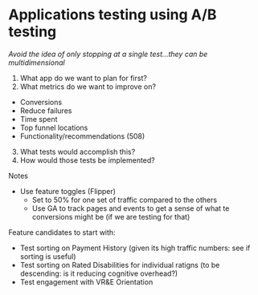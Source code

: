 # Applications testing using A/B testing
_Avoid the idea of only stopping at a single test...they can be multidimensional_

1. What app do we want to plan for first?
2. What metrics do we want to improve on?
  - Conversions
  - Reduce failures
  - Time spent
  - Top funnel locations
  - Functionality/recommendations (508)
3. What tests would accomplish this?
4. How would those tests be implemented?

Notes
- Use feature toggles (Flipper)
  - Set to 50% for one set of traffic compared to the others
  - Use GA to track pages and events to get a sense of what te conversions might be (if we are testing for that)

Feature candidates to start with:
- Test sorting on Payment History (given its high traffic numbers: see if sorting is useful)
- Test sorting on Rated Disabilities for individual ratigns (to be descending: is it reducing cognitive overhead?)
- Test engagement with VR&E Orientation
